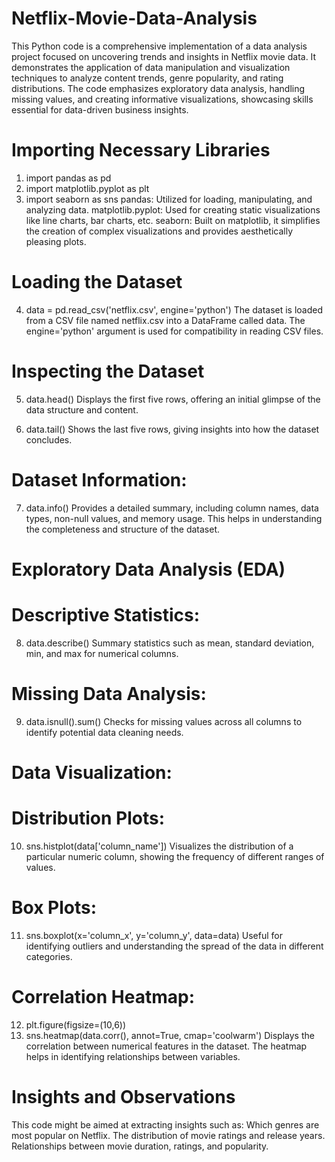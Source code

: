 # Netflix-Movie-Data-Analysis
This Python code is a comprehensive implementation of a data analysis project focused on uncovering trends and insights in Netflix movie data. It demonstrates the application of data manipulation and visualization techniques to analyze content trends, genre popularity, and rating distributions. The code emphasizes exploratory data analysis, handling missing values, and creating informative visualizations, showcasing skills essential for data-driven business insights.

# Importing Necessary Libraries

  1. import pandas as pd
  2. import matplotlib.pyplot as plt
  3. import seaborn as sns
  pandas: Utilized for loading, manipulating, and analyzing data.
  matplotlib.pyplot: Used for creating static visualizations like line charts, bar charts, etc.
  seaborn: Built on matplotlib, it simplifies the creation of complex visualizations and provides aesthetically pleasing plots.

# Loading the Dataset

  4. data = pd.read_csv('netflix.csv', engine='python')
  The dataset is loaded from a CSV file named netflix.csv into a DataFrame called data.
  The engine='python' argument is used for compatibility in reading CSV files.

# Inspecting the Dataset

  5. data.head()
  Displays the first five rows, offering an initial glimpse of the data structure and content.

  6. data.tail()
  Shows the last five rows, giving insights into how the dataset concludes.

# Dataset Information:

  7. data.info()
  Provides a detailed summary, including column names, data types, non-null values, and memory usage. This helps in understanding the completeness and structure of the 
  dataset.

# Exploratory Data Analysis (EDA)

# Descriptive Statistics:

  8. data.describe()
  Summary statistics such as mean, standard deviation, min, and max for numerical columns.

# Missing Data Analysis:

  9. data.isnull().sum()
  Checks for missing values across all columns to identify potential data cleaning needs.

# Data Visualization:

# Distribution Plots:

  10. sns.histplot(data['column_name'])
  Visualizes the distribution of a particular numeric column, showing the frequency of different ranges of values.

# Box Plots:

  11. sns.boxplot(x='column_x', y='column_y', data=data)
  Useful for identifying outliers and understanding the spread of the data in different categories.

# Correlation Heatmap:

  12. plt.figure(figsize=(10,6))
  13. sns.heatmap(data.corr(), annot=True, cmap='coolwarm')
  Displays the correlation between numerical features in the dataset. The heatmap helps in identifying relationships between variables.

# Insights and Observations
  This code might be aimed at extracting insights such as:
  Which genres are most popular on Netflix.
  The distribution of movie ratings and release years.
  Relationships between movie duration, ratings, and popularity.
